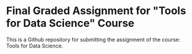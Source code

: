 # Final Graded Assignment for "Tools for Data Science" Course
This is a Github repository for submitting the assignment of the course: Tools for Data Science.

